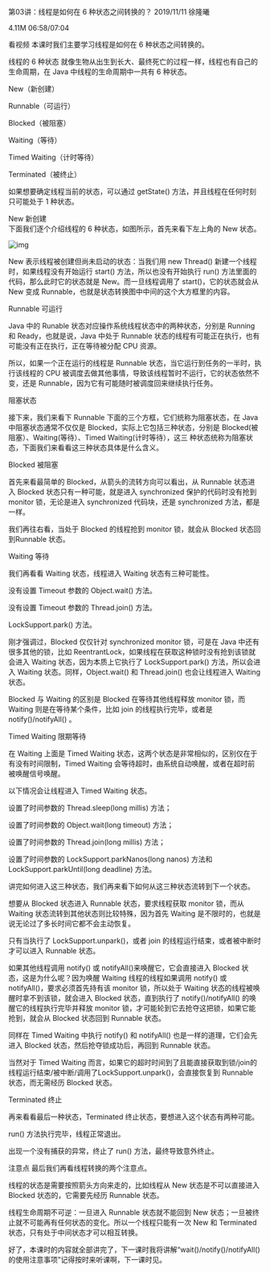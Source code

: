 第03讲：线程是如何在 6 种状态之间转换的？
2019/11/11 徐隆曦

4.11M 06:58/07:04

看视频
本课时我们主要学习线程是如何在 6 种状态之间转换的。

线程的 6 种状态
就像生物从出生到长大、最终死亡的过程一样，线程也有自己的生命周期，在 Java 中线程的生命周期中一共有 6 种状态。

New（新创建）

Runnable（可运行）

Blocked（被阻塞）

Waiting（等待）

Timed Waiting（计时等待）

Terminated（被终止）

如果想要确定线程当前的状态，可以通过 getState() 方法，并且线程在任何时刻只可能处于 1 种状态。

 New 新创建                
下面我们逐个介绍线程的 6 种状态，如图所示，首先来看下左上角的 New 状态。

![img](http://s0.lgstatic.com/i/image2/M01/A7/06/CgotOV3JD1mAHFh3AAEPE-QJBow134.png)

New 表示线程被创建但尚未启动的状态：当我们用 new Thread() 新建一个线程时，如果线程没有开始运行 start() 方法，所以也没有开始执行 run() 方法里面的代码，那么此时它的状态就是 New。而一旦线程调用了 start()，它的状态就会从 New 变成 Runnable，也就是状态转换图中中间的这个大方框里的内容。

Runnable 可运行


Java 中的 Runable 状态对应操作系统线程状态中的两种状态，分别是 Running 和 Ready，也就是说，Java 中处于 Runnable 状态的线程有可能正在执行，也有可能没有正在执行，正在等待被分配 CPU 资源。

 

所以，如果一个正在运行的线程是 Runnable 状态，当它运行到任务的一半时，执行该线程的 CPU 被调度去做其他事情，导致该线程暂时不运行，它的状态依然不变，还是 Runnable，因为它有可能随时被调度回来继续执行任务。

阻塞状态


接下来，我们来看下 Runnable 下面的三个方框，它们统称为阻塞状态，在 Java 中阻塞状态通常不仅仅是 Blocked，实际上它包括三种状态，分别是 Blocked(被阻塞）、Waiting(等待）、Timed Waiting(计时等待），这三 种状态统称为阻塞状态，下面我们来看看这三种状态具体是什么含义。 

Blocked 被阻塞


首先来看最简单的 Blocked，从箭头的流转方向可以看出，从 Runnable 状态进入 Blocked 状态只有一种可能，就是进入 synchronized 保护的代码时没有抢到 monitor 锁，无论是进入 synchronized 代码块，还是 synchronized 方法，都是一样。

 

我们再往右看，当处于 Blocked 的线程抢到 monitor 锁，就会从 Blocked 状态回到Runnable 状态。

Waiting 等待


我们再看看 Waiting 状态，线程进入 Waiting 状态有三种可能性。

没有设置 Timeout 参数的 Object.wait() 方法。

没有设置 Timeout 参数的 Thread.join() 方法。

LockSupport.park() 方法。

刚才强调过，Blocked 仅仅针对 synchronized monitor 锁，可是在 Java 中还有很多其他的锁，比如 ReentrantLock，如果线程在获取这种锁时没有抢到该锁就会进入 Waiting 状态，因为本质上它执行了 LockSupport.park() 方法，所以会进入 Waiting 状态。同样，Object.wait() 和 Thread.join() 也会让线程进入 Waiting 状态。

 

Blocked 与 Waiting 的区别是 Blocked 在等待其他线程释放 monitor 锁，而 Waiting 则是在等待某个条件，比如 join 的线程执行完毕，或者是 notify()/notifyAll() 。

Timed Waiting 限期等待


在 Waiting 上面是 Timed Waiting 状态，这两个状态是非常相似的，区别仅在于有没有时间限制，Timed Waiting 会等待超时，由系统自动唤醒，或者在超时前被唤醒信号唤醒。



以下情况会让线程进入 Timed Waiting 状态。

设置了时间参数的 Thread.sleep(long millis) 方法；

设置了时间参数的 Object.wait(long timeout) 方法；

设置了时间参数的 Thread.join(long millis) 方法；

设置了时间参数的 LockSupport.parkNanos(long nanos) 方法和 LockSupport.parkUntil(long deadline) 方法。

讲完如何进入这三种状态，我们再来看下如何从这三种状态流转到下一个状态。



想要从 Blocked 状态进入 Runnable 状态，要求线程获取 monitor 锁，而从 Waiting 状态流转到其他状态则比较特殊，因为首先 Waiting 是不限时的，也就是说无论过了多长时间它都不会主动恢复。



只有当执行了 LockSupport.unpark()，或者 join 的线程运行结束，或者被中断时才可以进入 Runnable 状态。



如果其他线程调用 notify() 或 notifyAll()来唤醒它，它会直接进入 Blocked 状态，这是为什么呢？因为唤醒 Waiting 线程的线程如果调用 notify() 或 notifyAll()，要求必须首先持有该 monitor 锁，所以处于 Waiting 状态的线程被唤醒时拿不到该锁，就会进入 Blocked 状态，直到执行了 notify()/notifyAll() 的唤醒它的线程执行完毕并释放 monitor 锁，才可能轮到它去抢夺这把锁，如果它能抢到，就会从 Blocked 状态回到 Runnable 状态。



同样在 Timed Waiting 中执行 notify() 和 notifyAll() 也是一样的道理，它们会先进入 Blocked 状态，然后抢夺锁成功后，再回到 Runnable 状态。



当然对于 Timed Waiting 而言，如果它的超时时间到了且能直接获取到锁/join的线程运行结束/被中断/调用了LockSupport.unpark()，会直接恢复到 Runnable 状态，而无需经历 Blocked 状态。

Terminated 终止


再来看看最后一种状态，Terminated 终止状态，要想进入这个状态有两种可能。

run() 方法执行完毕，线程正常退出。

出现一个没有捕获的异常，终止了 run() 方法，最终导致意外终止。

注意点
最后我们再看线程转换的两个注意点。

线程的状态是需要按照箭头方向来走的，比如线程从 New 状态是不可以直接进入 Blocked 状态的，它需要先经历 Runnable 状态。

线程生命周期不可逆：一旦进入 Runnable 状态就不能回到 New 状态；一旦被终止就不可能再有任何状态的变化。所以一个线程只能有一次 New 和 Terminated 状态，只有处于中间状态才可以相互转换。

好了，本课时的内容就全部讲完了，下一课时我将讲解“wait()/notify()/notifyAll() 的使用注意事项”记得按时来听课啊，下一课时见。